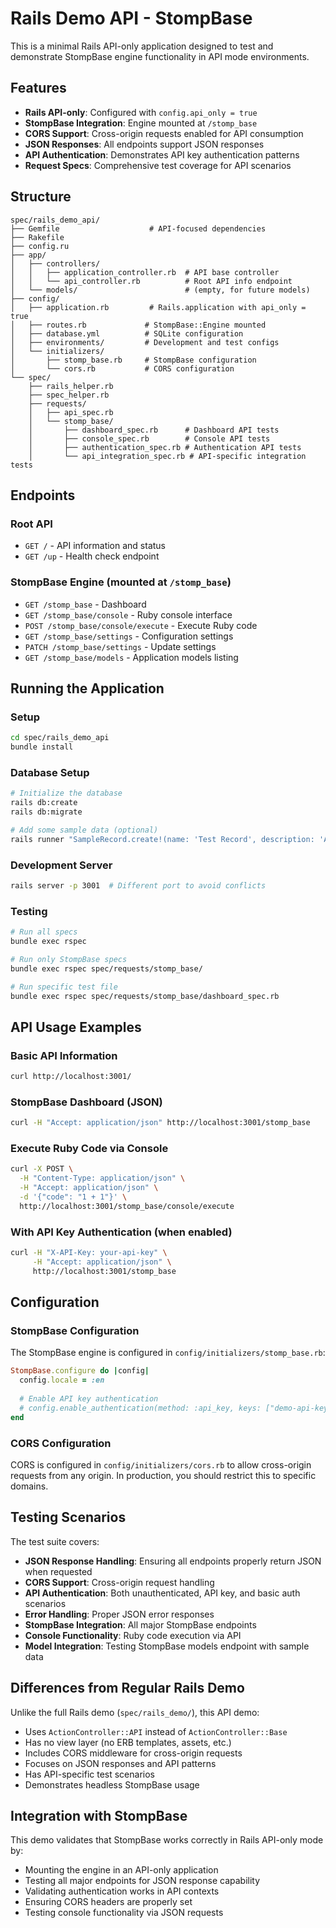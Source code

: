 # Rails Demo API - StompBase

This is a minimal Rails API-only application designed to test and demonstrate StompBase engine functionality in API mode environments.

## Features

- **Rails API-only**: Configured with `config.api_only = true`
- **StompBase Integration**: Engine mounted at `/stomp_base`
- **CORS Support**: Cross-origin requests enabled for API consumption
- **JSON Responses**: All endpoints support JSON responses
- **API Authentication**: Demonstrates API key authentication patterns
- **Request Specs**: Comprehensive test coverage for API scenarios

## Structure

```
spec/rails_demo_api/
├── Gemfile                    # API-focused dependencies
├── Rakefile
├── config.ru
├── app/
│   ├── controllers/
│   │   ├── application_controller.rb  # API base controller
│   │   └── api_controller.rb          # Root API info endpoint
│   └── models/                        # (empty, for future models)
├── config/
│   ├── application.rb         # Rails.application with api_only = true
│   ├── routes.rb             # StompBase::Engine mounted
│   ├── database.yml          # SQLite configuration
│   ├── environments/         # Development and test configs
│   └── initializers/
│       ├── stomp_base.rb     # StompBase configuration
│       └── cors.rb           # CORS configuration
└── spec/
    ├── rails_helper.rb
    ├── spec_helper.rb
    ├── requests/
    │   ├── api_spec.rb
    │   └── stomp_base/
    │       ├── dashboard_spec.rb      # Dashboard API tests
    │       ├── console_spec.rb        # Console API tests
    │       ├── authentication_spec.rb # Authentication API tests
    │       └── api_integration_spec.rb # API-specific integration tests
```

## Endpoints

### Root API
- `GET /` - API information and status
- `GET /up` - Health check endpoint

### StompBase Engine (mounted at `/stomp_base`)
- `GET /stomp_base` - Dashboard
- `GET /stomp_base/console` - Ruby console interface
- `POST /stomp_base/console/execute` - Execute Ruby code
- `GET /stomp_base/settings` - Configuration settings
- `PATCH /stomp_base/settings` - Update settings
- `GET /stomp_base/models` - Application models listing

## Running the Application

### Setup
```bash
cd spec/rails_demo_api
bundle install
```

### Database Setup
```bash
# Initialize the database
rails db:create
rails db:migrate

# Add some sample data (optional)
rails runner "SampleRecord.create!(name: 'Test Record', description: 'A sample record for testing')"
```

### Development Server
```bash
rails server -p 3001  # Different port to avoid conflicts
```

### Testing
```bash
# Run all specs
bundle exec rspec

# Run only StompBase specs
bundle exec rspec spec/requests/stomp_base/

# Run specific test file
bundle exec rspec spec/requests/stomp_base/dashboard_spec.rb
```

## API Usage Examples

### Basic API Information
```bash
curl http://localhost:3001/
```

### StompBase Dashboard (JSON)
```bash
curl -H "Accept: application/json" http://localhost:3001/stomp_base
```

### Execute Ruby Code via Console
```bash
curl -X POST \
  -H "Content-Type: application/json" \
  -H "Accept: application/json" \
  -d '{"code": "1 + 1"}' \
  http://localhost:3001/stomp_base/console/execute
```

### With API Key Authentication (when enabled)
```bash
curl -H "X-API-Key: your-api-key" \
     -H "Accept: application/json" \
     http://localhost:3001/stomp_base
```

## Configuration

### StompBase Configuration
The StompBase engine is configured in `config/initializers/stomp_base.rb`:

```ruby
StompBase.configure do |config|
  config.locale = :en
  
  # Enable API key authentication
  # config.enable_authentication(method: :api_key, keys: ["demo-api-key"])
end
```

### CORS Configuration
CORS is configured in `config/initializers/cors.rb` to allow cross-origin requests from any origin. In production, you should restrict this to specific domains.

## Testing Scenarios

The test suite covers:

- **JSON Response Handling**: Ensuring all endpoints properly return JSON when requested
- **CORS Support**: Cross-origin request handling
- **API Authentication**: Both unauthenticated, API key, and basic auth scenarios
- **Error Handling**: Proper JSON error responses
- **StompBase Integration**: All major StompBase endpoints
- **Console Functionality**: Ruby code execution via API
- **Model Integration**: Testing StompBase models endpoint with sample data

## Differences from Regular Rails Demo

Unlike the full Rails demo (`spec/rails_demo/`), this API demo:

- Uses `ActionController::API` instead of `ActionController::Base`
- Has no view layer (no ERB templates, assets, etc.)
- Includes CORS middleware for cross-origin requests
- Focuses on JSON responses and API patterns
- Has API-specific test scenarios
- Demonstrates headless StompBase usage

## Integration with StompBase

This demo validates that StompBase works correctly in Rails API-only mode by:

- Mounting the engine in an API-only application
- Testing all major endpoints for JSON response capability
- Validating authentication works in API contexts
- Ensuring CORS headers are properly set
- Testing console functionality via JSON requests